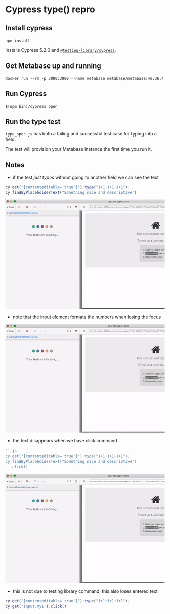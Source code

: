 # Cypress type() repro

## Install cypress

`npm install`

Installs Cypress 5.2.0 and [`@testing-library/cypress`](https://testing-library.com/docs/cypress-testing-library/intro).

## Get Metabase up and running

```shell
docker run --rm -p 3000:3000 --name metabase metabase/metabase:v0.36.4
```

## Run Cypress

```shell
$(npm bin)/cypress open
```

## Run the type test

`type_spec.js` has both a failing and successful test case for typing into a field.

The test will provision your Metabase instance the first time you run it.

## Notes

- if the test _just types_ without going to another field we can see the text

```js
cy.get("[contenteditable='true']").type("1+1+1+1+1+1");
cy.findByPlaceholderText("Something nice and descriptive")
```

![Just types](images/just-type.gif)

- note that the input element formats the numbers when losing the focus

![Blur event formats](images/blur.gif)

- the text disappears when we have click command

```js
```js
cy.get("[contenteditable='true']").type("1+1+1+1+1+1");
cy.findByPlaceholderText("Something nice and descriptive")
  .click()
```

![Text disappears](images/text-disappears.gif)

- this is not due to testing library command, this also loses entered text

```js
cy.get("[contenteditable='true']").type("1+1+1+1+1+1");
cy.get('input.my1').click()
```
